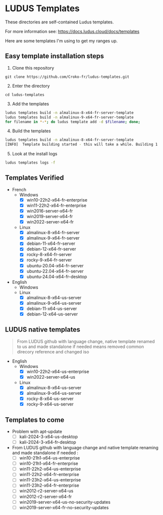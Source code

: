 # LUDUS Templates

These directories are self-contained Ludus templates.

For more information see: https://docs.ludus.cloud/docs/templates

Here are some templates I'm using to get my ranges up.


## Easy template installation steps

1. Clone this repository

`git clone https://github.com/Croko-fr/ludus-templates.git`

2. Enter the directory

`cd ludus-templates`

3. Add the templates

```bash
ludus templates build -n almalinux-8-x64-fr-server-template
ludus templates build -n almalinux-9-x64-fr-server-template
for filename in *-*; do ludus template add -d $filename; done;
```

4. Build the templates

```bash
ludus templates build -n almalinux-8-x64-fr-server-template
[INFO]  Template building started - this will take a while. Building 1 template(s) at a time.
```

5. Look at the install logs

```bash
ludus templates logs -f
```

## Templates Verified

- French
  - Windows
    - [x] win10-22h2-x64-fr-enterprise
    - [x] win11-22h2-x64-fr-enterprise
    - [x] win2016-server-x64-fr
    - [x] win2019-server-x64-fr
    - [x] win2022-server-x64-fr
  - Linux
    - [x] almalinux-8-x64-fr-server
    - [x] almalinux-9-x64-fr-server
    - [x] debian-11-x64-fr-server
    - [x] debian-12-x64-fr-server
    - [x] rocky-8-x64-fr-server
    - [x] rocky-9-x64-fr-server
    - [x] ubuntu-20.04-x64-fr-server
    - [x] ubuntu-22.04-x64-fr-server
    - [x] ubuntu-24.04-x64-fr-desktop

- English
  - Windows
  - Linux
    - [x] almalinux-8-x64-us-server
    - [x] almalinux-9-x64-us-server
    - [x] debian-11-x64-us-server
    - [x] debian-12-x64-us-server

## LUDUS native templates

> From LUDUS github with language change, native template renamed to us and made standalone if needed
> means removed common direcory reference and changed iso

- English
  - Windows
    - [x] win10-22h2-x64-us-enterprise
    - [x] win2022-server-x64-us
  - Linux
    - [x] almalinux-8-x64-us-server
    - [x] almalinux-9-x64-us-server
    - [x] rocky-8-x64-us-server
    - [x] rocky-9-x64-us-server

## Templates to come

- Problem with apt-update
    - [ ] kali-2024-3-x64-us-desktop
    - [ ] kali-2024-3-x64-fr-desktop

- From LUDUS github with language change and native template renaming and made standalone if needed :
    - [ ] win10-21h1-x64-us-enterprise
    - [ ] win10-21h1-x64-fr-enterprise
    - [ ] win11-22h2-x64-us-enterprise
    - [ ] win11-22h2-x64-fr-enterprise
    - [ ] win11-23h2-x64-us-enterprise
    - [ ] win11-23h2-x64-fr-enterprise
    - [ ] win2012-r2-server-x64-us
    - [ ] win2012-r2-server-x64-fr
    - [ ] win2019-server-x64-us-no-security-updates
    - [ ] win2019-server-x64-fr-no-security-updates
